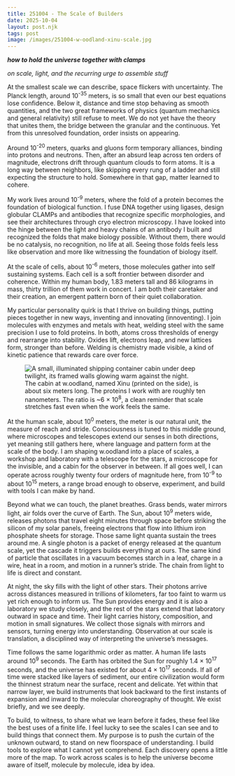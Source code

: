 ```yaml
---
title: 251004 - The Scale of Builders
date: 2025-10-04
layout: post.njk
tags: post
image: /images/251004-w-oodland-xinu-scale.jpg
---
```


**_how to hold the universe together with clamps_**

*on scale, light, and the recurring urge to assemble stuff*

At the smallest scale we can describe, space flickers with uncertainty. The Planck length, around 10<sup>-35</sup> meters, is so small that even our best equations lose confidence. Below it, distance and time stop behaving as smooth quantities, and the two great frameworks of physics (quantum mechanics and general relativity) still refuse to meet. We do not yet have the theory that unites them, the bridge between the granular and the continuous. Yet from this unresolved foundation, order insists on appearing.

Around 10<sup>-20</sup> meters, quarks and gluons form temporary alliances, binding into protons and neutrons. Then, after an absurd leap across ten orders of magnitude, electrons drift through quantum clouds to form atoms. It is a long way between neighbors, like skipping every rung of a ladder and still expecting the structure to hold. Somewhere in that gap, matter learned to cohere.

My work lives around 10<sup>-9</sup> meters, where the fold of a protein becomes the foundation of biological function. I fuse DNA together using ligases, design globular CLAMPs and antibodies that recognize specific morphologies, and see their architectures through cryo electron microscopy. I have looked into the hinge between the light and heavy chains of an antibody I built and recognized the folds that make biology possible. Without them, there would be no catalysis, no recognition, no life at all. Seeing those folds feels less like observation and more like witnessing the foundation of biology itself.

At the scale of cells, about 10<sup>-6</sup> meters, those molecules gather into self sustaining systems. Each cell is a soft frontier between disorder and coherence. Within my human body, 1.83 meters tall and 86 kilograms in mass, thirty trillion of them work in concert. I am both their caretaker and their creation, an emergent pattern born of their quiet collaboration.

My particular personality quirk is that I thrive on building things, putting pieces together in new ways, inventing and innovating (innoventing). I join molecules with enzymes and metals with heat, welding steel with the same precision I use to fold proteins. In both, atoms cross thresholds of energy and rearrange into stability. Oxides lift, electrons leap, and new lattices form, stronger than before. Welding is chemistry made visible, a kind of kinetic patience that rewards care over force.

<figure>
  <img src="/images/251004-w-oodland-xinu-scale.jpeg" alt="A small, illuminated shipping container cabin under deep twilight, its framed walls glowing warm against the night.">
  <figcaption>
    The cabin at w.oodland, named Xinu (printed on the side), is about six meters long. The proteins I work with are roughly ten nanometers. The ratio is ~6 &times; 10<sup>8</sup>, a clean reminder that scale stretches fast even when the work feels the same.
  </figcaption>
</figure>

At the human scale, about 10<sup>0</sup> meters, the meter is our natural unit, the measure of reach and stride. Consciousness is tuned to this middle ground, where microscopes and telescopes extend our senses in both directions, yet meaning still gathers here, where language and pattern form at the scale of the body. I am shaping w.oodland into a place of scales, a workshop and laboratory with a telescope for the stars, a microscope for the invisible, and a cabin for the observer in between. If all goes well, I can operate across roughly twenty four orders of magnitude here, from 10<sup>-9</sup> to about 10<sup>15</sup> meters, a range broad enough to observe, experiment, and build with tools I can make by hand.

Beyond what we can touch, the planet breathes. Grass bends, water mirrors light, air folds over the curve of Earth. The Sun, about 10<sup>9</sup> meters wide, releases photons that travel eight minutes through space before striking the silicon of my solar panels, freeing electrons that flow into lithium iron phosphate sheets for storage. Those same light quanta sustain the trees around me. A single photon is a packet of energy released at the quantum scale, yet the cascade it triggers builds everything at ours. The same kind of particle that oscillates in a vacuum becomes starch in a leaf, charge in a wire, heat in a room, and motion in a runner’s stride. The chain from light to life is direct and constant.

At night, the sky fills with the light of other stars. Their photons arrive across distances measured in trillions of kilometers, far too faint to warm us yet rich enough to inform us. The Sun provides energy and it is also a laboratory we study closely, and the rest of the stars extend that laboratory outward in space and time. Their light carries history, composition, and motion in small signatures. We collect those signals with mirrors and sensors, turning energy into understanding. Observation at our scale is translation, a disciplined way of interpreting the universe’s messages.

Time follows the same logarithmic order as matter. A human life lasts around 10<sup>9</sup> seconds. The Earth has orbited the Sun for roughly 1.4 &times; 10<sup>17</sup> seconds, and the universe has existed for about 4 &times; 10<sup>17</sup> seconds. If all of time were stacked like layers of sediment, our entire civilization would form the thinnest stratum near the surface, recent and delicate. Yet within that narrow layer, we build instruments that look backward to the first instants of expansion and inward to the molecular choreography of thought. We exist briefly, and we see deeply.

To build, to witness, to share what we learn before it fades, these feel like the best uses of a finite life. I feel lucky to see the scales I can see and to build things that connect them. My purpose is to push the curtain of the unknown outward, to stand on new floorspace of understanding. I build tools to explore what I cannot yet comprehend. Each discovery opens a little more of the map. To work across scales is to help the universe become aware of itself, molecule by molecule, idea by idea.
